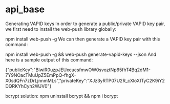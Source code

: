 # api_base


Generating VAPID keys
In order to generate a public/private VAPID key pair, we first need to install the web-push library globally:

npm install web-push -g
We can then generate a VAPID key pair with this command:

npm install web-push -g && web-push generate-vapid-keys --json
And here is a sample output of this command:


{"publicKey":"BIwiR0uzpJEUxcucsfmwOW0svoztNp65fhT4Bq2dM1-7Y9NOacTMuUpZ5EmPpQ-fhgX-X0sdQFn7zDrLjnnmMLs","privateKey":"XJz3yRTP07U2R_cXloXITyC2K9iY2DQRKYhCyh2WJV0"}


bcrypt solution:
npm uninstall bcrypt && npm i bcrypt